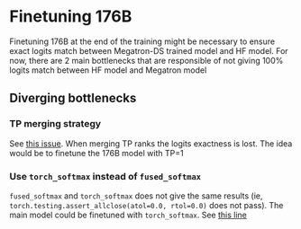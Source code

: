 # Finetuning 176B

Finetuning 176B at the end of the training might be necessary to ensure exact logits match between Megatron-DS trained model and HF model.
For now, there are 2 main bottlenecks that are responsible of not giving 100% logits match between HF model and Megatron model

## Diverging bottlenecks

### TP merging strategy

See [this issue](https://github.com/pytorch/pytorch/issues/76232). When merging TP ranks the logits exactness is lost. The idea would be to finetune the 176B model with TP=1

### Use `torch_softmax` instead of `fused_softmax`

`fused_softmax` and `torch_softmax` does not give the same results (ie, `torch.testing.assert_allclose(atol=0.0, rtol=0.0)` does not pass). The main model could be finetuned with `torch_softmax`.
See [this line](https://github.com/bigscience-workshop/Megatron-DeepSpeed/blob/cb48bd2c8bc182fb9872f127ef7c2267fbf9cc2e/megatron/model/fused_softmax.py#L204)
